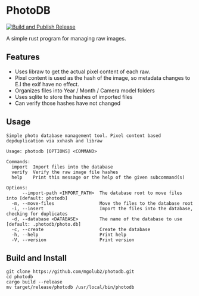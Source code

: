 # PhotoDB
[![Build and Publish Release](https://github.com/mgolub2/photodb/actions/workflows/rust.yml/badge.svg)](https://github.com/mgolub2/photodb/actions/workflows/rust.yml)

A simple rust program for managing raw images.

## Features

* Uses libraw to get the actual pixel content of each raw.
* Pixel content is used as the hash of the image, so metadata changes to E.I the exif have no effect.
* Organizes files into Year / Month / Camera model folders
* Uses sqlite to store the hashes of imported files
* Can verify those hashes have not changed

## Usage
```plaintext
Simple photo database management tool. Pixel content based depduplication via xxhash and libraw

Usage: photodb [OPTIONS] <COMMAND>

Commands:
  import  Import files into the database
  verify  Verify the raw image file hashes
  help    Print this message or the help of the given subcommand(s)

Options:
      --import-path <IMPORT_PATH>  The database root to move files into [default: photodb]
  -m, --move-files                 Move the files to the database root
  -i, --insert                     Import the files into the database, checking for duplicates
  -d, --database <DATABASE>        The name of the database to use [default: .photodb/photo.db]
  -c, --create                     Create the database
  -h, --help                       Print help
  -V, --version                    Print version

```

## Build and Install
```shell
git clone https://github.com/mgolub2/photodb.git
cd photodb
cargo build --release
mv target/release/photodb /usr/local/bin/photodb
```